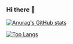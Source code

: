 ### Hi there 👋

[![Anurag's GitHub stats](https://github-readme-stats.vercel.app/api?username=zigzinu&show_icons=true&theme=dracula)](https://github.com/anuraghazra/github-readme-stats)

[![Top Langs](https://github-readme-stats.vercel.app/api/top-langs/?username=zigzinu&layout=compact)](https://github.com/anuraghazra/github-readme-stats)

<!--
[![Readme Card](https://github-readme-stats.vercel.app/api/pin/?username=zigzinu&repo=til)](https://github.com/anuraghazra/github-readme-stats)

**zigzinu/zigzinu** is a ✨ _special_ ✨ repository because its `README.md` (this file) appears on your GitHub profile.

Here are some ideas to get you started:

- 🔭 I’m currently working on ...
- 🌱 I’m currently learning ...
- 👯 I’m looking to collaborate on ...
- 🤔 I’m looking for help with ...
- 💬 Ask me about ...
- 📫 How to reach me: ...
- 😄 Pronouns: ...
- ⚡ Fun fact: ...
-->

